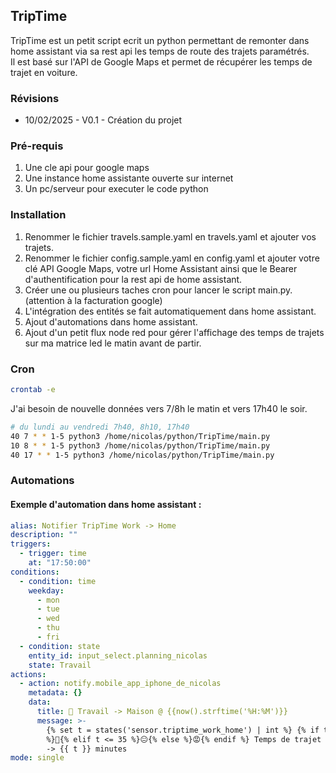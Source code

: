 ## TripTime

TripTime est un petit script ecrit un python permettant de remonter dans home assistant via sa rest api les temps de route des trajets paramétrés.  
Il est basé sur l'API de Google Maps et permet de récupérer les temps de trajet en voiture.

### Révisions

 - 10/02/2025 - V0.1 - Création du projet

### Pré-requis

1. Une cle api pour google maps
2. Une instance home assistante ouverte sur internet
3. Un pc/serveur pour executer le code python

### Installation

 1. Renommer le fichier travels.sample.yaml en travels.yaml et ajouter vos trajets.
 2. Renommer le fichier config.sample.yaml en config.yaml et ajouter votre clé API Google Maps, votre url Home Assistant ainsi que le Bearer d'authentification pour la rest api de home assistant.
 3. Créer une ou plusieurs taches cron pour lancer le script main.py. (attention à la facturation google)
 4. L'intégration des entités se fait automatiquement dans home assistant.
 5. Ajout d'automations dans home assistant. 
 6. Ajout d'un petit flux node red pour gérer l'affichage des temps de trajets sur ma matrice led le matin avant de partir.
 
### Cron

```bash
crontab -e
```

J'ai besoin de nouvelle données vers 7/8h le matin et vers 17h40 le soir.  

```bash
# du lundi au vendredi 7h40, 8h10, 17h40
40 7 * * 1-5 python3 /home/nicolas/python/TripTime/main.py
10 8 * * 1-5 python3 /home/nicolas/python/TripTime/main.py
40 17 * * 1-5 python3 /home/nicolas/python/TripTime/main.py
```

### Automations

#### Exemple d'automation dans home assistant :

```yaml
alias: Notifier TripTime Work -> Home
description: ""
triggers:
  - trigger: time
    at: "17:50:00"
conditions:
  - condition: time
    weekday:
      - mon
      - tue
      - wed
      - thu
      - fri
  - condition: state
    entity_id: input_select.planning_nicolas
    state: Travail
actions:
  - action: notify.mobile_app_iphone_de_nicolas
    metadata: {}
    data:
      title: 🚗 Travail -> Maison @ {{now().strftime('%H:%M')}}
      message: >-
        {% set t = states('sensor.triptime_work_home') | int %} {% if t < 25
        %}🚀{% elif t <= 35 %}😐{% else %}😡{% endif %} Temps de trajet estimé
        -> {{ t }} minutes
mode: single
```


